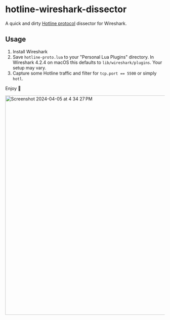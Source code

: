 # hotline-wireshark-dissector

A quick and dirty [Hotline protocol](https://en.wikipedia.org/wiki/Hotline_Communications) dissector for Wireshark.

## Usage

1. Install Wireshark
2. Save `hotline-proto.lua` to your "Personal Lua Plugins" directory.  In Wireshark 4.2.4 on macOS this defaults to `lib/wireshark/plugins`.  Your setup may vary.
3. Capture some Hotline traffic and filter for `tcp.port == 5500` or simply `hotl`.

Enjoy 🎉

<img width="692" alt="Screenshot 2024-04-05 at 4 34 27 PM" src="https://github.com/jhalter/hotline-wireshark-dissector/assets/868228/eb3ef5ee-21de-4585-9327-f683b2aa6bc9">
